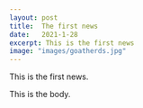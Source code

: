 ```yaml
---
layout: post
title:  The first news
date:   2021-1-28
excerpt: This is the first news
image: "images/goatherds.jpg"
---
```


This is the first news.

This is the body.
